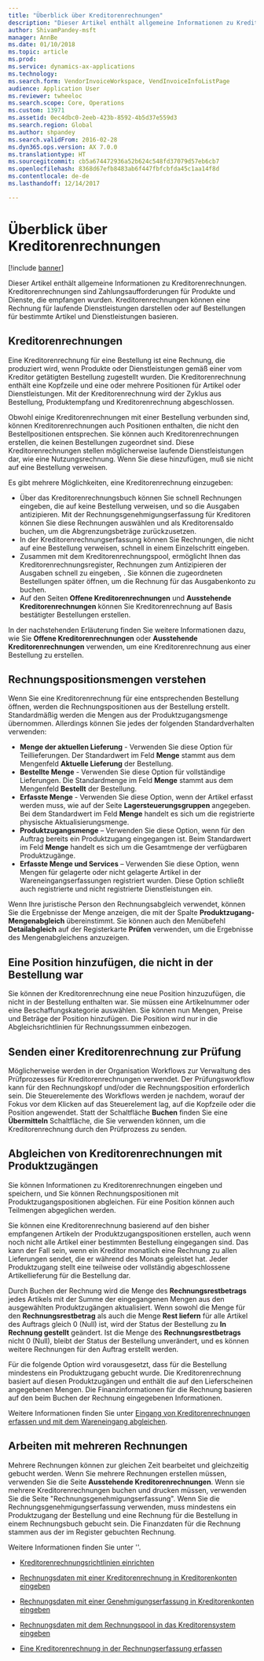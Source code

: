 ```yaml
---
title: "Überblick über Kreditorenrechnungen"
description: "Dieser Artikel enthält allgemeine Informationen zu Kreditorenrechnungen. Kreditorenrechnungen sind Zahlungsaufforderungen für Produkte und Dienste, die empfangen wurden. Kreditorenrechnungen können eine Rechnung für laufende Dienstleistungen darstellen oder auf Bestellungen für bestimmte Artikel und Dienstleistungen basieren."
author: ShivamPandey-msft
manager: AnnBe
ms.date: 01/10/2018
ms.topic: article
ms.prod: 
ms.service: dynamics-ax-applications
ms.technology: 
ms.search.form: VendorInvoiceWorkspace, VendInvoiceInfoListPage
audience: Application User
ms.reviewer: twheeloc
ms.search.scope: Core, Operations
ms.custom: 13971
ms.assetid: 0ec4dbc0-2eeb-423b-8592-4b5d37e559d3
ms.search.region: Global
ms.author: shpandey
ms.search.validFrom: 2016-02-28
ms.dyn365.ops.version: AX 7.0.0
ms.translationtype: HT
ms.sourcegitcommit: cb5a674472936a52b624c548fd37079d57eb6cb7
ms.openlocfilehash: 8368d67efb8483ab6f447fbfcbfda45c1aa14f8d
ms.contentlocale: de-de
ms.lasthandoff: 12/14/2017

---
```


# <a name="vendor-invoices-overview"></a>Überblick über Kreditorenrechnungen

[!include [banner](../includes/banner.md)]

Dieser Artikel enthält allgemeine Informationen zu Kreditorenrechnungen. Kreditorenrechnungen sind Zahlungsaufforderungen für Produkte und Dienste, die empfangen wurden. Kreditorenrechnungen können eine Rechnung für laufende Dienstleistungen darstellen oder auf Bestellungen für bestimmte Artikel und Dienstleistungen basieren. 

<a name="vendor-invoices"></a>Kreditorenrechnungen
---------------

Eine Kreditorenrechnung für eine Bestellung ist eine Rechnung, die produziert wird, wenn Produkte oder Dienstleistungen gemäß einer vom Kreditor getätigten Bestellung zugestellt wurden. Die Kreditorenrechnung enthält eine Kopfzeile und eine oder mehrere Positionen für Artikel oder Dienstleistungen. Mit der Kreditorenrechnung wird der Zyklus aus Bestellung, Produktempfang und Kreditorenrechnung abgeschlossen. 

Obwohl einige Kreditorenrechnungen mit einer Bestellung verbunden sind, können Kreditorenrechnungen auch Positionen enthalten, die nicht den Bestellpositionen entsprechen. Sie können auch Kreditorenrechnungen erstellen, die keinen Bestellungen zugeordnet sind. Diese Kreditorenrechnungen stellen möglicherweise laufende Dienstleistungen dar, wie eine Nutzungsrechnung. Wenn Sie diese hinzufügen, muß sie nicht auf eine Bestellung verweisen. 

Es gibt mehrere Möglichkeiten, eine Kreditorenrechnung einzugeben:

-   Über das Kreditorenrechnungsbuch können Sie schnell Rechnungen eingeben, die auf keine Bestellung verweisen, und so die Ausgaben antizipieren. Mit der Rechnungsgenehmigungserfassung für Kreditoren können Sie diese Rechnungen auswählen und als Kreditorensaldo buchen, um die Abgrenzungsbeträge zurückzusetzen.
-   In der Kreditorenrechnungserfassung können Sie Rechnungen, die nicht auf eine Bestellung verweisen, schnell in einem Einzelschritt eingeben.
-   Zusammen mit dem Kreditorenrechnungspool, ermöglicht Ihnen das Kreditorenrechnungsregister, Rechnungen zum Antizipieren der Ausgaben schnell zu eingeben, . Sie können die zugeordneten Bestellungen später öffnen, um die Rechnung für das Ausgabenkonto zu buchen.
-   Auf den Seiten **Offene Kreditorenrechnungen** und **Ausstehende Kreditorenrechnungen** können Sie Kreditorenrechnung auf Basis bestätigter Bestellungen erstellen.

In der nachstehenden Erläuterung finden Sie weitere Informationen dazu, wie Sie **Offene Kreditorenrechnungen** oder **Ausstehende Kreditorenrechnungen** verwenden, um eine Kreditorenrechnung aus einer Bestellung zu erstellen.

## <a name="understanding-invoice-line-quantities"></a>Rechnungspositionsmengen verstehen
Wenn Sie eine Kreditorenrechnung für eine entsprechenden Bestellung öffnen, werden die Rechnungspositionen aus der Bestellung erstellt. Standardmäßig werden die Mengen aus der Produktzugangsmenge übernommen. Allerdings können Sie jedes der folgenden Standardverhalten verwenden:

-   **Menge der aktuellen Lieferung** - Verwenden Sie diese Option für Teillieferungen. Der Standardwert im Feld **Menge** stammt aus dem Mengenfeld **Aktuelle Lieferung** der Bestellung.
-   **Bestellte Menge** - Verwenden Sie diese Option für vollständige Lieferungen. Die Standardmenge im Feld **Menge** stammt aus dem Mengenfeld **Bestellt** der Bestellung.
-   **Erfasste Menge** - Verwenden Sie diese Option, wenn der Artikel erfasst werden muss, wie auf der Seite **Lagersteuerungsgruppen** angegeben. Bei dem Standardwert im Feld **Menge** handelt es sich um die registrierte physische Aktualisierungsmenge.
-   **Produktzugangsmenge** – Verwenden Sie diese Option, wenn für den Auftrag bereits ein Produktzugang eingegangen ist. Beim Standardwert im Feld **Menge** handelt es sich um die Gesamtmenge der verfügbaren Produktzugänge.
-   **Erfasste Menge und Services** – Verwenden Sie diese Option, wenn Mengen für gelagerte oder nicht gelagerte Artikel in der Wareneingangserfassungen registriert wurden. Diese Option schließt auch registrierte und nicht registrierte Dienstleistungen ein.

Wenn Ihre juristische Person den Rechnungsabgleich verwendet, können Sie die Ergebnisse der Menge anzeigen, die mit der Spalte **Produktzugang-Mengenabgleich** übereinstimmt. Sie können auch den Menübefehl **Detailabgleich** auf der Registerkarte **Prüfen** verwenden, um die Ergebnisse des Mengenabgleichens anzuzeigen.

## <a name="adding-a-line-that-wasnt-on-the-purchase-order"></a>Eine Position hinzufügen, die nicht in der Bestellung war
Sie können der Kreditorenrechnung eine neue Position hinzuzufügen, die nicht in der Bestellung enthalten war. Sie müssen eine Artikelnummer oder eine Beschaffungskategorie auswählen. Sie können nun Mengen, Preise und Beträge der Position hinzufügen. Die Position wird nur in die Abgleichsrichtlinien für Rechnungssummen einbezogen.

## <a name="submitting-a-vendor-invoice-for-review"></a>Senden einer Kreditorenrechnung zur Prüfung
Möglicherweise werden in der Organisation Workflows zur Verwaltung des Prüfprozesses für Kreditorenrechnungen verwendet. Der Prüfungsworkflow kann für den Rechnungskopf und/oder die Rechnungsposition erforderlich sein. Die Steuerelemente des Workflows werden je nachdem, worauf der Fokus vor dem Klicken auf das Steuerelement lag, auf die Kopfzeile oder die Position angewendet. Statt der Schaltfläche **Buchen** finden Sie eine **Übermitteln** Schaltfläche, die Sie verwenden können, um die Kreditorenrechnung durch den Prüfprozess zu senden.

## <a name="matching-vendor-invoices-to-product-receipts"></a>Abgleichen von Kreditorenrechnungen mit Produktzugängen
Sie können Informationen zu Kreditorenrechnungen eingeben und speichern, und Sie können Rechnungspositionen mit Produktzugangspositionen abgleichen. Für eine Position können auch Teilmengen abgeglichen werden. 

Sie können eine Kreditorenrechnung basierend auf den bisher empfangenen Artikeln der Produktzugangspositionen erstellen, auch wenn noch nicht alle Artikel einer bestimmten Bestellung eingegangen sind. Das kann der Fall sein, wenn ein Kreditor monatlich eine Rechnung zu allen Lieferungen sendet, die er während des Monats geleistet hat. Jeder Produktzugang stellt eine teilweise oder vollständig abgeschlossene Artikellieferung für die Bestellung dar. 

Durch Buchen der Rechnung wird die Menge des **Rechnungsrestbetrags** jedes Artikels mit der Summe der eingegangenen Mengen aus den ausgewählten Produktzugängen aktualisiert. Wenn sowohl die Menge für den **Rechnungsrestbetrag** als auch die Menge **Rest liefern** für alle Artikel des Auftrags gleich 0 (Null) ist, wird der Status der Bestellung zu **In Rechnung gestellt** geändert. Ist die Menge des **Rechnungsrestbetrags** nicht 0 (Null), bleibt der Status der Bestellung unverändert, und es können weitere Rechnungen für den Auftrag erstellt werden.

Für die folgende Option wird vorausgesetzt, dass für die Bestellung mindestens ein Produktzugang gebucht wurde. Die Kreditorenrechnung basiert auf diesen Produktzugängen und enthält die auf den Lieferscheinen angegebenen Mengen. Die Finanzinformationen für die Rechnung basieren auf den beim Buchen der Rechnung eingegebenen Informationen.

Weitere Informationen finden Sie unter [Eingang von Kreditorenrechnungen erfassen und mit dem Wareneingang abgleichen](../accounts-receivable/tasks/record-vendor-invoice-match-against-received-quantity.md).

## <a name="working-with-multiple-invoices"></a>Arbeiten mit mehreren Rechnungen

Mehrere Rechnungen können zur gleichen Zeit bearbeitet und gleichzeitig gebucht werden. Wenn Sie mehrere Rechnungen erstellen müssen, verwenden Sie die Seite **Ausstehende Kreditorenrechnungen**. Wenn sie mehrere Kreditorenrechnungen buchen und drucken müssen, verwenden Sie die Seite "Rechnungsgenehmigungserfassung". Wenn Sie die Rechnungsgenehmigungserfassung verwenden, muss mindestens ein Produktzugang der Bestellung und eine Rechnung für die Bestellung in einem Rechnungsbuch gebucht sein. Die Finanzdaten für die Rechnung stammen aus der im Register gebuchten Rechnung.


Weitere Informationen finden Sie unter ''.

 - [Kreditorenrechnungsrichtlinien einrichten](../accounts-receivable/tasks/set-up-vendor-invoice-policies.md) 

 - [Rechnungsdaten mit einer Kreditorenrechnung in Kreditorenkonten eingeben](tasks/key-invoice-data-ap-system-vendor-invoice.md)

 - [Rechnungsdaten mit einer Genehmigungserfassung in Kreditorenkonten eingeben](tasks/key-invoice-data-into-ap-system-approval-journal.md)

 - [Rechnungsdaten mit dem Rechnungspool in das Kreditorensystem eingeben](tasks/key-invoice-data-into-ap-system-invoice-pool.md)

 - [Eine Kreditorenrechnung in der Rechnungserfassung erfassen](tasks/record-vendor-invoice-invoice-journal.md)



